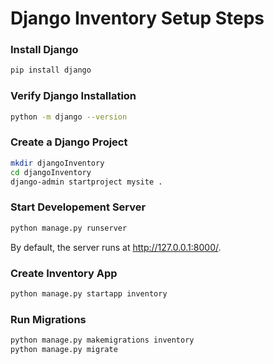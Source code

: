 # Django Inventory Setup Steps

### Install Django
```bash
pip install django
```
### Verify Django Installation
```bash
python -m django --version
```

### Create a Django Project
```bash
mkdir djangoInventory  
cd djangoInventory  
django-admin startproject mysite .
```

### Start Developement Server
```bash
python manage.py runserver
```
By default, the server runs at http://127.0.0.1:8000/.

### Create Inventory App
```bash
python manage.py startapp inventory
```

### Run Migrations
```bash
python manage.py makemigrations inventory
python manage.py migrate
```